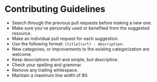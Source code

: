 # Contributing Guidelines

- Search through the previous pull requests before making a new one.
- Make sure you've personally used or benefited from the suggested resource.
- Make an individual pull request for each suggestion.
- Use the following format: `[title](url) - description`.
- New categories, or improvements to the existing categorization are welcome.
- Keep descriptions short and simple, but descriptive.
- Check your spelling and grammar.
- Remove any trailing whitespace.
- Maintain a maximum line width of 80.
